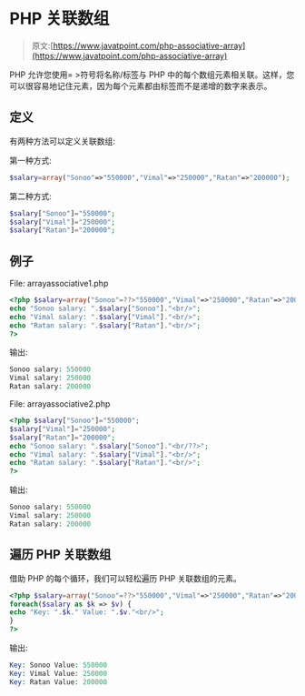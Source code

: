 # PHP 关联数组

> 原文:[https://www.javatpoint.com/php-associative-array](https://www.javatpoint.com/php-associative-array)

PHP 允许您使用= >符号将名称/标签与 PHP 中的每个数组元素相关联。这样，您可以很容易地记住元素，因为每个元素都由标签而不是递增的数字来表示。

## 定义

有两种方法可以定义关联数组:

第一种方式:

```php
$salary=array("Sonoo"=>"550000","Vimal"=>"250000","Ratan"=>"200000");

```

第二种方式:

```php
$salary["Sonoo"]="550000";
$salary["Vimal"]="250000";
$salary["Ratan"]="200000";

```

## 例子

File: arrayassociative1.php

```php
<?php $salary=array("Sonoo"=??>"550000","Vimal"=>"250000","Ratan"=>"200000");
echo "Sonoo salary: ".$salary["Sonoo"]."<br/>";
echo "Vimal salary: ".$salary["Vimal"]."<br/>";
echo "Ratan salary: ".$salary["Ratan"]."<br/>";
?>  

```

输出:

```php
Sonoo salary: 550000
Vimal salary: 250000
Ratan salary: 200000

```

File: arrayassociative2.php

```php
<?php $salary["Sonoo"]="550000";
$salary["Vimal"]="250000";
$salary["Ratan"]="200000"; 
echo "Sonoo salary: ".$salary["Sonoo"]."<br/??>";
echo "Vimal salary: ".$salary["Vimal"]."<br/>";
echo "Ratan salary: ".$salary["Ratan"]."<br/>";
?>  

```

输出:

```php
Sonoo salary: 550000
Vimal salary: 250000
Ratan salary: 200000

```

## 遍历 PHP 关联数组

借助 PHP 的每个循环，我们可以轻松遍历 PHP 关联数组的元素。

```php
<?php $salary=array("Sonoo"=??>"550000","Vimal"=>"250000","Ratan"=>"200000");
foreach($salary as $k => $v) {
echo "Key: ".$k." Value: ".$v."<br/>";
}
?>  

```

输出:

```php
Key: Sonoo Value: 550000
Key: Vimal Value: 250000
Key: Ratan Value: 200000

```